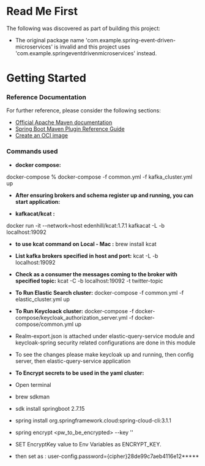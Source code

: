# Read Me First
The following was discovered as part of building this project:

* The original package name 'com.example.spring-event-driven-microservices' is invalid and this project uses 'com.example.springeventdrivenmicroservices' instead.

# Getting Started

### Reference Documentation
For further reference, please consider the following sections:

* [Official Apache Maven documentation](https://maven.apache.org/guides/index.html)
* [Spring Boot Maven Plugin Reference Guide](https://docs.spring.io/spring-boot/docs/3.2.5/maven-plugin/reference/html/)
* [Create an OCI image](https://docs.spring.io/spring-boot/docs/3.2.5/maven-plugin/reference/html/#build-image)

### Commands used 

* **docker compose:**

docker-compose % docker-compose -f common.yml -f kafka_cluster.yml up

* **After ensuring brokers and schema register up and running, you can start application:**


* **kafkacat/kcat :**

docker run -it --network=host edenhill/kcat:1.7.1 kafkacat -L -b localhost:19092

* **to use kcat command on Local - Mac :**
  brew install kcat

* **List kafka brokers specified in host and port:**
  kcat -L -b localhost:19092

* **Check as a consumer the messages coming to the broker with specified topic:**
kcat -C -b localhost:19092 -t twitter-topic

* **To Run Elastic Search cluster:**
docker-compose -f common.yml -f elastic_cluster.yml up

* **To Run Keycloack cluster:**
docker-compose -f docker-compose/keycloak_authorization_server.yml -f docker-compose/common.yml up
* Realm-export.json is attached under elastic-query-service module and keycloak-spring security related configurations are done in this module
* To see the changes please make keycloak up and running, then config server, then elastic-query-service application

* **To Encrypt secrets to be used in the yaml cluster:**
* Open terminal
* brew sdkman
* sdk install springboot 2.7.15
* spring install org.springframework.cloud:spring-cloud-cli:3.1.1
* spring encrypt <pw_to_be_encrypted> --key '<EncryptKey>'
* SET EncryptKey value to Env Variables as ENCRYPT_KEY.
* then set as : user-config.password={cipher}28de99c7aeb4116e12*****
